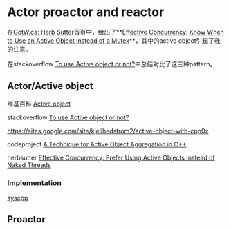 # Actor proactor and reactor

在[GotW.ca: Herb Sutter](http://gotw.ca/)首页中，给出了**[Effective Concurrency: Know When to Use an Active Object Instead of a Mutex](http://www.drdobbs.com/go-parallel/article/showArticle.jhtml?articleID=227500074)**，其中的active object引起了我的注意。

在stackoverflow [To use Active object or not?](https://stackoverflow.com/questions/10237837/to-use-active-object-or-not)中总结对比了这三种pattern。

## Actor/Active object 

维基百科 [Active object](https://en.wikipedia.org/wiki/Active_object)

stackoverflow [To use Active object or not?](https://stackoverflow.com/questions/10237837/to-use-active-object-or-not)



https://sites.google.com/site/kjellhedstrom2/active-object-with-cpp0x



codeproject [A Technique for Active Object Aggregation in C++](https://www.codeproject.com/articles/9474/a-technique-for-active-object-aggregation-in-c)



herbsutter [Effective Concurrency: Prefer Using Active Objects Instead of Naked Threads](https://herbsutter.com/2010/07/12/effective-concurrency-prefer-using-active-objects-instead-of-naked-threads/)



### Implementation

[syscpp](https://github.com/lightful/syscpp)

## Proactor 